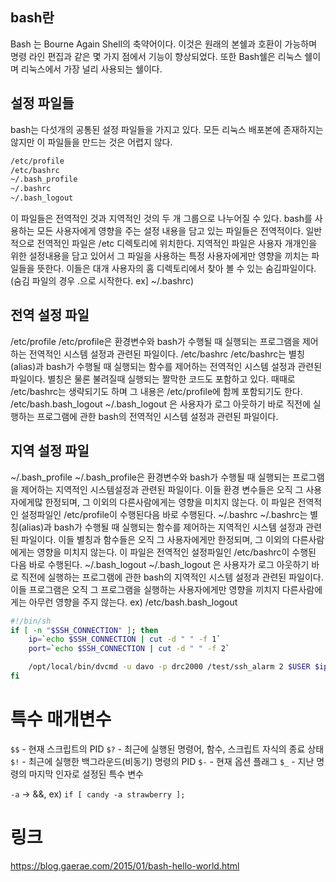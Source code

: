 ## bash란
Bash 는 Bourne Again Shell의 축약어이다. 이것은 원래의 본쉘과 호환이 가능하며 명령 라인 편집과 같은 몇 가지 점에서 기능이 향상되었다. 또한 Bash쉘은 리눅스 쉘이며 리눅스에서 가장 널리 사용되는 쉘이다.
## 설정 파일들
bash는 다섯개의 공통된 설정 파일들을 가지고 있다. 
모든 리눅스 배포본에 존재하지는 않지만 이 파일들을 만드는 것은 어렵지 않다.
``` bash
/etc/profile
/etc/bashrc
~/.bash_profile
~/.bashrc
~/.bash_logout
```
이 파일들은 전역적인 것과 지역적인 것의 두 개 그룹으로 나누어질 수 있다. 
bash를 사용하는 모든 사용자에게 영향을 주는 설정 내용을 담고 있는 파일들은 전역적이다. 
일반적으로 전역적인 파일은 /etc 디렉토리에 위치한다. 
지역적인 파일은 사용자 개개인을 위한 설정내용을 담고 있어서 그 파일을 사용하는 특정 사용자에게만 영향을 끼치는 파일들을 뜻한다. 
이들은 대개 사용자의 홈 디렉토리에서 찾아 볼 수 있는 숨김파일이다. (숨김 파일의 경우 .으로 시작한다. ex] ~/.bashrc)
## 전역 설정 파일
/etc/profile
/etc/profile은 환경변수와 bash가 수행될 때 실행되는 프로그램을 제어하는 전역적인 시스템 설정과 관련된 파일이다.
/etc/bashrc
/etc/bashrc는 별칭(alias)과 bash가 수행될 때 실행되는 함수를 제어하는 전역적인 시스템 설정과 관련된 파일이다. 별칭은 물론 불려질때 실행되는 짤막한 코드도 포함하고 있다. 때때로 /etc/bashrc는 생략되기도 하며 그 내용은 /etc/profile에 함께 포함되기도 한다.
/etc/bash.bash_logout
~/.bash_logout 은 사용자가 로그 아웃하기 바로 직전에 실행하는 프로그램에 관한 bash의 전역적인 시스템 설정과 관련된 파일이다.
## 지역 설정 파일
~/.bash_profile
~/.bash_profile은 환경변수와 bash가 수행될 때 실행되는 프로그램을 제어하는 지역적인 시스템설정과 관련된 파일이다. 이들 환경 변수들은 오직 그 사용자에게많 한정되며, 그 이외의 다른사람에게는 영향을 미치지 않는다. 이 파일은 전역적인 설정파일인 /etc/profile이 수행된다음 바로 수행된다.
~/.bashrc
~/.bashrc는 별칭(alias)과 bash가 수행될 때 실행되는 함수를 제어하는 지역적인 시스템 설정과 관련된 파일이다. 이들 별칭과 함수들은 오직 그 사용자에게만 한정되며, 그 이외의 다른사람에게는 영향을 미치지 않는다. 이 파일은 전역적인 설정파일인 /etc/bashrc이 수행된 다음 바로 수행된다.
~/.bash_logout
~/.bash_logout 은 사용자가 로그 아웃하기 바로 직전에 실행하는 프로그램에 관한 bash의 지역적인 시스템 설정과 관련된 파일이다. 이들 프로그램은 오직 그 프로그램을 실행하는 사용자에게만 영향을 끼치지 다른사람에게는 아무런 영향을 주지 않는다.
ex) /etc/bash.bash_logout
``` bash
#!/bin/sh
if [ -n "$SSH_CONNECTION" ]; then
    ip=`echo $SSH_CONNECTION | cut -d " " -f 1`
    port=`echo $SSH_CONNECTION | cut -d " " -f 2`

    /opt/local/bin/dvcmd -u davo -p drc2000 /test/ssh_alarm 2 $USER $ip $port
fi
```

# 특수 매개변수
`$$` - 현재 스크립트의 PID
`$?` - 최근에 실행된 명령어, 함수, 스크립트 자식의 종료 상태
`$!` - 최근에 실행한 백그라운드(비동기) 명령의 PID
`$-` - 현재 옵션 플래그
`$_` - 지난 명령의 마지막 인자로 설정된 특수 변수

`-a` -> &&, ex) `if [ candy -a strawberry ];`

# 링크
https://blog.gaerae.com/2015/01/bash-hello-world.html